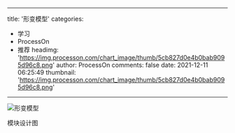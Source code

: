 
---
title: '形变模型'
categories: 
 - 学习
 - ProcessOn
 - 推荐
headimg: 'https://img.processon.com/chart_image/thumb/5cb827d0e4b0bab9095d96c8.png'
author: ProcessOn
comments: false
date: 2021-12-11 06:25:49
thumbnail: 'https://img.processon.com/chart_image/thumb/5cb827d0e4b0bab9095d96c8.png'
---

<div>   
<img class="thumb" alt="形变模型" src="https://img.processon.com/chart_image/thumb/5cb827d0e4b0bab9095d96c8.png" referrerpolicy="no-referrer">
<p>模块设计图</p>  
</div>
            